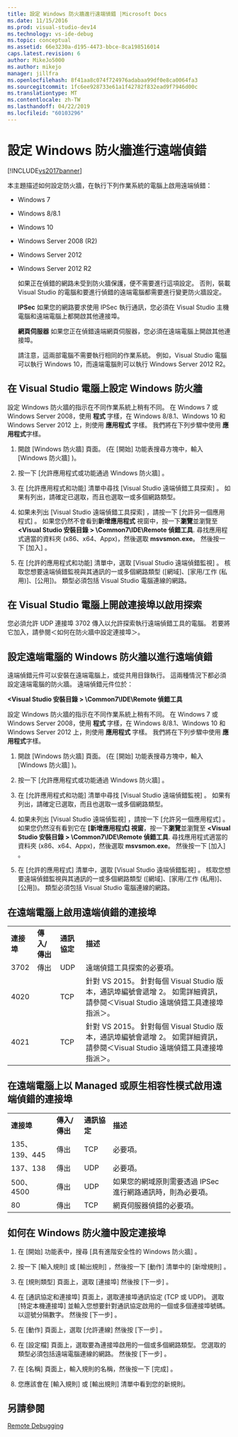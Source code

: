 ```yaml
---
title: 設定 Windows 防火牆進行遠端偵錯 |Microsoft Docs
ms.date: 11/15/2016
ms.prod: visual-studio-dev14
ms.technology: vs-ide-debug
ms.topic: conceptual
ms.assetid: 66e3230a-d195-4473-bbce-8ca198516014
caps.latest.revision: 6
author: MikeJo5000
ms.author: mikejo
manager: jillfra
ms.openlocfilehash: 8f41aa8c074f724976adabaa99df0e8ca0064fa3
ms.sourcegitcommit: 1fc6ee928733e61a1f42782f832ead9f7946d00c
ms.translationtype: MT
ms.contentlocale: zh-TW
ms.lasthandoff: 04/22/2019
ms.locfileid: "60103296"
---
```

# <a name="configure-the-windows-firewall-for-remote-debugging"></a>設定 Windows 防火牆進行遠端偵錯
[!INCLUDE[vs2017banner](../includes/vs2017banner.md)]

本主題描述如何設定防火牆，在執行下列作業系統的電腦上啟用遠端偵錯：  
  
- Windows 7  
  
- Windows 8/8.1  
  
- Windows 10  
  
- Windows Server 2008 (R2)  
  
- Windows Server 2012  
  
- Windows Server 2012 R2  
  
  如果正在偵錯的網路未受到防火牆保護，便不需要進行這項設定。 否則，裝載 Visual Studio 的電腦和要進行偵錯的遠端電腦都需要進行變更防火牆設定。  
  
  **IPSec** 如果您的網路要求使用 IPSec 執行通訊，您必須在 Visual Studio 主機電腦和遠端電腦上都開啟其他連接埠。  
  
  **網頁伺服器** 如果您正在偵錯遠端網頁伺服器，您必須在遠端電腦上開啟其他連接埠。  
  
  請注意，這兩部電腦不需要執行相同的作業系統。 例如，Visual Studio 電腦可以執行 Windows 10，而遠端電腦則可以執行 Windows Server 2012 R2。  
  
## <a name="to-configure-windows-firewall-on-the-visual-studio-computer"></a>在 Visual Studio 電腦上設定 Windows 防火牆  
 設定 Windows 防火牆的指示在不同作業系統上稍有不同。 在 Windows 7 或 Windows Server 2008，使用 **程式** 字樣，在 Windows 8/8.1、Windows 10 和 Windows Server 2012 上，則使用 **應用程式** 字樣。  我們將在下列步驟中使用 **應用程式**字樣。  
  
1. 開啟 [Windows 防火牆] 頁面。 (在 [開始]  功能表搜尋方塊中，輸入 [Windows 防火牆] )。  
  
2. 按一下 [允許應用程式或功能通過 Windows 防火牆] 。  
  
3. 在 [允許應用程式和功能]  清單中尋找 [Visual Studio 遠端偵錯工具探索] 。 如果有列出，請確定已選取，而且也選取一或多個網路類型。  
  
4. 如果未列出 [Visual Studio 遠端偵錯工具探索]  ，請按一下 [允許另一個應用程式] 。 如果您仍然不會看到**新增應用程式** 視窗中，按一下**瀏覽**並瀏覽至 **\<Visual Studio 安裝目錄 > \Common7\IDE\Remote 偵錯工具**. 尋找應用程式適當的資料夾 (x86、x64、Appx)，然後選取 **msvsmon.exe**。 然後按一下 [加入] 。  
  
5. 在 [允許的應用程式和功能]  清單中，選取 [Visual Studio 遠端偵錯監視] 。 核取您想要遠端偵錯監視與其通訊的一或多個網路類型 ([網域]、[家用/工作 (私用)]、[公用])。 類型必須包括 Visual Studio 電腦連線的網路。  
  
## <a name="to-open-a-port-on-the-visual-studio-computer-to-enable-discovery"></a>在 Visual Studio 電腦上開啟連接埠以啟用探索  
 您必須允許 UDP 連接埠 3702 傳入以允許探索執行遠端偵錯工具的電腦。 若要將它加入，請參閱＜如何在防火牆中設定連接埠＞。  
  
## <a name="to-configure-the-windows-firewall-of-the-remote-computer-for-remote-debugging"></a>設定遠端電腦的 Windows 防火牆以進行遠端偵錯  
 遠端偵錯元件可以安裝在遠端電腦上，或從共用目錄執行。 這兩種情況下都必須設定遠端電腦的防火牆。 遠端偵錯元件位於：  
  
 **\<Visual Studio 安裝目錄 > \Common7\IDE\Remote 偵錯工具**  
  
 設定 Windows 防火牆的指示在不同作業系統上稍有不同。 在 Windows 7 或 Windows Server 2008，使用 **程式** 字樣，在 Windows 8/8.1、Windows 10 和 Windows Server 2012 上，則使用 **應用程式** 字樣。  我們將在下列步驟中使用 **應用程式**字樣。  
  
1. 開啟 [Windows 防火牆] 頁面。 (在 [開始]  功能表搜尋方塊中，輸入 [Windows 防火牆] )。  
  
2. 按一下 [允許應用程式或功能通過 Windows 防火牆] 。  
  
3. 在 [允許應用程式和功能]  清單中尋找 [Visual Studio 遠端偵錯監視] 。 如果有列出，請確定已選取，而且也選取一或多個網路類型。  
  
4. 如果未列出 [Visual Studio 遠端偵監視]  ，請按一下 [允許另一個應用程式] 。 如果您仍然沒有看到它在 **[新增應用程式] 視窗**，按一下**瀏覽**並瀏覽至 **\<Visual Studio 安裝目錄 > \Common7\IDE\Remote 偵錯工具**. 尋找應用程式適當的資料夾 (x86、x64、Appx)，然後選取 **msvsmon.exe**。 然後按一下 [加入] 。  
  
5. 在 [允許的應用程式]  清單中，選取 [Visual Studio 遠端偵錯監視] 。 核取您想要遠端偵錯監視與其通訊的一或多個網路類型 ([網域]、[家用/工作 (私用)]、[公用])。 類型必須包括 Visual Studio 電腦連線的網路。  
  
## <a name="ports-on-the-remote-computer-that-enable-remote-debugging"></a>在遠端電腦上啟用遠端偵錯的連接埠  
  
|||||  
|-|-|-|-|  
|**連接埠**|**傳入/傳出**|**通訊協定**|**描述**|  
|3702|傳出|UDP|遠端偵錯工具探索的必要項。|  
|4020||TCP|針對 VS 2015。 針對每個 Visual Studio 版本，通訊埠編號會遞增 2。 如需詳細資訊，請參閱＜Visual Studio 遠端偵錯工具連接埠指派＞。|  
|4021||TCP|針對 VS 2015。 針對每個 Visual Studio 版本，通訊埠編號會遞增 2。 如需詳細資訊，請參閱＜Visual Studio 遠端偵錯工具連接埠指派＞。|  
  
## <a name="ports-on-the-remote-computer-that-enable-remote-debugging-with-managed-or-native-compatibility-mode"></a>在遠端電腦上以 Managed 或原生相容性模式啟用遠端偵錯的連接埠  
  
|||||  
|-|-|-|-|  
|**連接埠**|**傳入/傳出**|**通訊協定**|**描述**|  
|135、139、445|傳出|TCP|必要項。|  
|137、138|傳出|UDP|必要項。|  
|500、4500|傳出|UDP|如果您的網域原則需要透過 IPSec 進行網路通訊時，則為必要項。|  
|80|傳出|TCP|網頁伺服器偵錯的必要項。|  
  
## <a name="how-to-configure-ports-in-windows-firewall"></a>如何在 Windows 防火牆中設定連接埠  
  
1. 在 [開始]  功能表中，搜尋 [具有進階安全性的 Windows 防火牆] 。  
  
2. 按一下 [輸入規則]  或 [輸出規則]  ，然後按一下 [動作]  清單中的 [新增規則]  。  
  
3. 在 [規則類型]  頁面上，選取 [連接埠]  然後按 [下一步] 。  
  
4. 在 [通訊協定和連接埠]  頁面上，選取連接埠通訊協定 (TCP 或 UDP)。 選取 [特定本機連接埠]  並輸入您想要針對通訊協定啟用的一個或多個連接埠號碼。 以逗號分隔數字。 然後按 [下一步] 。  
  
5. 在 [動作]  頁面上，選取 [允許連線]  然後按 [下一步] 。  
  
6. 在 [設定檔]  頁面上，選取要為連接埠啟用的一個或多個網路類型。 您選取的類型必須包括遠端電腦連線的網路。 然後按 [下一步] 。  
  
7. 在 [名稱]  頁面上，輸入規則的名稱，然後按一下 [完成] 。  
  
8. 您應該會在 [輸入規則]  或 [輸出規則]  清單中看到您的新規則。  
  
## <a name="see-also"></a>另請參閱  
 [Remote Debugging](../debugger/remote-debugging.md)
